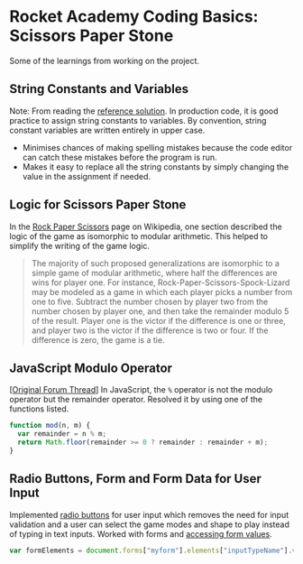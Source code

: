 # Rocket Academy Coding Basics: Scissors Paper Stone

Some of the learnings from working on the project.

## String Constants and Variables

Note: From reading the [reference solution].
In production code, it is good practice to assign string constants to variables. By convention, string constant variables are written entirely in upper case.

- Minimises chances of making spelling mistakes because the code editor can catch these mistakes before the program is run.
- Makes it easy to replace all the string constants by simply changing the value in the assignment if needed.

## Logic for Scissors Paper Stone

In the [Rock Paper Scissors] page on Wikipedia, one section described the logic of the game as isomorphic to modular arithmetic. This helped to simplify the writing of the game logic.

> The majority of such proposed generalizations are isomorphic to a simple game of modular arithmetic, where half the differences are wins for player one. For instance, Rock-Paper-Scissors-Spock-Lizard may be modeled as a game in which each player picks a number from one to five. Subtract the number chosen by player two from the number chosen by player one, and then take the remainder modulo 5 of the result. Player one is the victor if the difference is one or three, and player two is the victor if the difference is two or four. If the difference is zero, the game is a tie.

## JavaScript Modulo Operator

[[Original Forum Thread]]
In JavaScript, the `%` operator is not the modulo operator but the remainder operator. Resolved it by using one of the functions listed.

```javascript
function mod(n, m) {
  var remainder = n % m;
  return Math.floor(remainder >= 0 ? remainder : remainder + m);
}
```

## Radio Buttons, Form and Form Data for User Input

Implemented [radio buttons] for user input which removes the need for input validation and a user can select the game modes and shape to play instead of typing in text inputs. Worked with forms and [accessing form values].

```javascript
var formElements = document.forms["myform"].elements["inputTypeName"].value;
```

[reference solution]: https://github.com/rocketacademy/basics-scissors-paper-stone/blob/part1-inclMoreComfortable/script.js
[rock paper scissors]: https://en.wikipedia.org/wiki/Rock_paper_scissors#Game-theoretic_variations
[original forum thread]: https://stackoverflow.com/questions/4467539/javascript-modulo-gives-a-negative-result-for-negative-numbers
[radio buttons]: https://developer.mozilla.org/en-US/docs/Web/HTML/Element/input/radio
[accessing form values]: https://stackoverflow.com/questions/18606305/accessing-formdata-values
